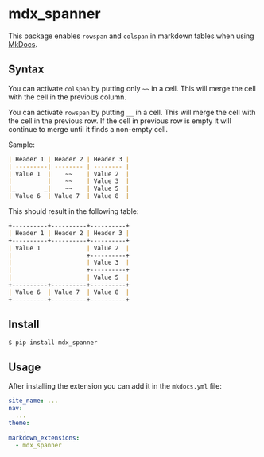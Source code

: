 # mdx_spanner

This package enables `rowspan` and `colspan` in markdown tables when using [MkDocs](https://www.mkdocs.org/).

## Syntax

You can activate `colspan` by putting only `~~` in a cell. This will merge the cell with the cell in the previous column.

You can activate `rowspan` by putting `__` in a cell. This will merge the cell with the cell in the previous row. If the cell in previous row is empty it will continue to merge until it finds a non-empty cell.

Sample:

```md
| Header 1 | Header 2 | Header 3 |
| ---------| -------- | -------- |
| Value 1  |    ~~    | Value 2  |
|          |    ~~    | Value 3  |
|_        _|    ~~    | Value 5  |
| Value 6  | Value 7  | Value 8  |
```

This should result in the following table:
```md
+----------+----------+----------+
| Header 1 | Header 2 | Header 3 |
+----------+----------+----------+
| Value 1             | Value 2  |
|                     +----------+
|                     | Value 3  |
|                     +----------+
|                     | Value 5  |
+----------+----------+----------+
| Value 6  | Value 7  | Value 8  |
+----------+----------+----------+
```

## Install

```console
$ pip install mdx_spanner
```

## Usage

After installing the extension you can add it in the `mkdocs.yml` file:

```yaml
site_name: ...
nav:
  ...
theme:
  ...
markdown_extensions:
  - mdx_spanner
```